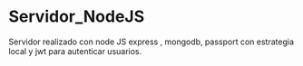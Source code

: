 # Servidor_NodeJS

Servidor realizado con node JS express , mongodb, passport con estrategia local y jwt para autenticar usuarios.
